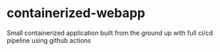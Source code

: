 # containerized-webapp
Small containerized application built from the ground up with full ci/cd pipeline using github actions
